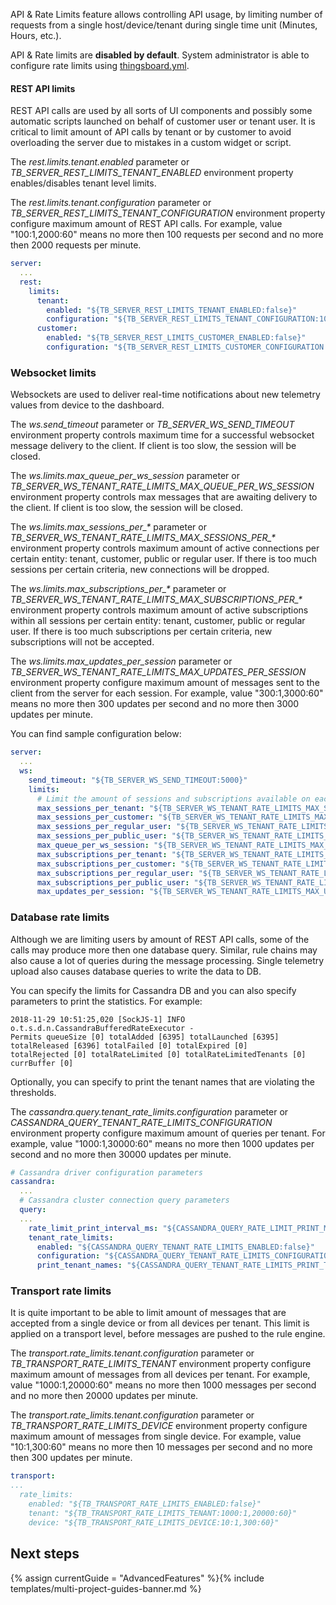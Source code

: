 API & Rate Limits feature allows controlling API usage, by limiting number of requests from a single host/device/tenant during single time unit (Minutes, Hours, etc.). 

API & Rate limits are **disabled by default**. System administrator is able to configure rate limits using [thingsboard.yml](/docs/{{docsPrefix}}user-guide/install/config/).  

#### REST API limits

REST API calls are used by all sorts of UI components and possibly some automatic scripts launched on behalf of customer user or tenant user. 
It is critical to limit amount of API calls by tenant or by customer to avoid overloading the server due to mistakes in a custom widget or script.

The *rest.limits.tenant.enabled* parameter or *TB_SERVER_REST_LIMITS_TENANT_ENABLED* environment property enables/disables tenant level limits.

The *rest.limits.tenant.configuration* parameter or *TB_SERVER_REST_LIMITS_TENANT_CONFIGURATION* environment property configure maximum amount of REST API calls.
For example, value "100:1,2000:60" means no more then 100 requests per second and no more then 2000 requests per minute.

```yaml
server:
  ...
  rest:
    limits:
      tenant:
        enabled: "${TB_SERVER_REST_LIMITS_TENANT_ENABLED:false}"
        configuration: "${TB_SERVER_REST_LIMITS_TENANT_CONFIGURATION:100:1,2000:60}"
      customer:
        enabled: "${TB_SERVER_REST_LIMITS_CUSTOMER_ENABLED:false}"
        configuration: "${TB_SERVER_REST_LIMITS_CUSTOMER_CONFIGURATION:50:1,1000:60}"
```

### Websocket limits

Websockets are used to deliver real-time notifications about new telemetry values from device to the dashboard. 

The *ws.send_timeout* parameter or *TB_SERVER_WS_SEND_TIMEOUT* environment property controls maximum time for a successful websocket message delivery to the client. If client is too slow, the session will be closed.

The *ws.limits.max_queue_per_ws_session* parameter or *TB_SERVER_WS_TENANT_RATE_LIMITS_MAX_QUEUE_PER_WS_SESSION*  environment property controls max messages that are awaiting delivery to the client. If client is too slow, the session will be closed.
   
The *ws.limits.max_sessions_per_\** parameter or *TB_SERVER_WS_TENANT_RATE_LIMITS_MAX_SESSIONS_PER_\** environment property controls maximum amount of active connections per certain entity: tenant, customer, public or regular user.
If there is too much sessions per certain criteria, new connections will be dropped. 

The *ws.limits.max_subscriptions_per_\** parameter or *TB_SERVER_WS_TENANT_RATE_LIMITS_MAX_SUBSCRIPTIONS_PER_\** environment property controls maximum amount of active subscriptions within all sessions per certain entity: tenant, customer, public or regular user.
If there is too much subscriptions per certain criteria, new subscriptions will not be accepted. 

The *ws.limits.max_updates_per_session* parameter or *TB_SERVER_WS_TENANT_RATE_LIMITS_MAX_UPDATES_PER_SESSION*  environment property configure maximum amount of messages sent to the client from the server for each session. 
For example, value "300:1,3000:60" means no more then 300 updates per second and no more then 3000 updates per minute.  

You can find sample configuration below:

```yaml
server:
  ...
  ws:
    send_timeout: "${TB_SERVER_WS_SEND_TIMEOUT:5000}"
    limits:
      # Limit the amount of sessions and subscriptions available on each server. Put values to zero to disable particular limitation
      max_sessions_per_tenant: "${TB_SERVER_WS_TENANT_RATE_LIMITS_MAX_SESSIONS_PER_TENANT:0}"
      max_sessions_per_customer: "${TB_SERVER_WS_TENANT_RATE_LIMITS_MAX_SESSIONS_PER_CUSTOMER:0}"
      max_sessions_per_regular_user: "${TB_SERVER_WS_TENANT_RATE_LIMITS_MAX_SESSIONS_PER_REGULAR_USER:0}"
      max_sessions_per_public_user: "${TB_SERVER_WS_TENANT_RATE_LIMITS_MAX_SESSIONS_PER_PUBLIC_USER:0}"
      max_queue_per_ws_session: "${TB_SERVER_WS_TENANT_RATE_LIMITS_MAX_QUEUE_PER_WS_SESSION:500}"
      max_subscriptions_per_tenant: "${TB_SERVER_WS_TENANT_RATE_LIMITS_MAX_SUBSCRIPTIONS_PER_TENANT:0}"
      max_subscriptions_per_customer: "${TB_SERVER_WS_TENANT_RATE_LIMITS_MAX_SUBSCRIPTIONS_PER_CUSTOMER:0}"
      max_subscriptions_per_regular_user: "${TB_SERVER_WS_TENANT_RATE_LIMITS_MAX_SUBSCRIPTIONS_PER_REGULAR_USER:0}"
      max_subscriptions_per_public_user: "${TB_SERVER_WS_TENANT_RATE_LIMITS_MAX_SUBSCRIPTIONS_PER_PUBLIC_USER:0}"
      max_updates_per_session: "${TB_SERVER_WS_TENANT_RATE_LIMITS_MAX_UPDATES_PER_SESSION:300:1,3000:60}"
```

### Database rate limits

Although we are limiting users by amount of REST API calls, some of the calls may produce more then one database query. Similar, rule chains may also cause a lot of queries during the message processing. 
Single telemetry upload also causes database queries to write the data to DB.

You can specify the limits for Cassandra DB and you can also specify parameters to print the statistics. For example:

```log
2018-11-29 10:51:25,020 [SockJS-1] INFO  o.t.s.d.n.CassandraBufferedRateExecutor - 
Permits queueSize [0] totalAdded [6395] totalLaunched [6395] totalReleased [6396] totalFailed [0] totalExpired [0] 
totalRejected [0] totalRateLimited [0] totalRateLimitedTenants [0] currBuffer [0]
```  

Optionally, you can specify to print the tenant names that are violating the thresholds.

The *cassandra.query.tenant_rate_limits.configuration* parameter or *CASSANDRA_QUERY_TENANT_RATE_LIMITS_CONFIGURATION* environment property configure maximum amount of queries 
per tenant. For example, value "1000:1,30000:60" means no more then 1000 updates per second and no more then 30000 updates per minute.  


```yaml
# Cassandra driver configuration parameters
cassandra:
  ...
  # Cassandra cluster connection query parameters
  query:
  ...
    rate_limit_print_interval_ms: "${CASSANDRA_QUERY_RATE_LIMIT_PRINT_MS:10000}"
    tenant_rate_limits:
      enabled: "${CASSANDRA_QUERY_TENANT_RATE_LIMITS_ENABLED:false}"
      configuration: "${CASSANDRA_QUERY_TENANT_RATE_LIMITS_CONFIGURATION:1000:1,30000:60}"
      print_tenant_names: "${CASSANDRA_QUERY_TENANT_RATE_LIMITS_PRINT_TENANT_NAMES:false}"
```

### Transport rate limits

It is quite important to be able to limit amount of messages that are accepted from a single device or from all devices per tenant. 
This limit is applied on a transport level, before messages are pushed to the rule engine.  

The *transport.rate_limits.tenant.configuration* parameter or *TB_TRANSPORT_RATE_LIMITS_TENANT* environment property configure maximum amount of messages from all devices per tenant. 
For example, value "1000:1,20000:60" means no more then 1000 messages per second and no more then 20000 updates per minute.  

The *transport.rate_limits.tenant.configuration* parameter or *TB_TRANSPORT_RATE_LIMITS_DEVICE* environment property configure maximum amount of messages from single device. 
For example, value "10:1,300:60" means no more then 10 messages per second and no more then 300 updates per minute.  


```yaml
transport:
...
  rate_limits:
    enabled: "${TB_TRANSPORT_RATE_LIMITS_ENABLED:false}"
    tenant: "${TB_TRANSPORT_RATE_LIMITS_TENANT:1000:1,20000:60}"
    device: "${TB_TRANSPORT_RATE_LIMITS_DEVICE:10:1,300:60}"
```

## Next steps

{% assign currentGuide = "AdvancedFeatures" %}{% include templates/multi-project-guides-banner.md %}
